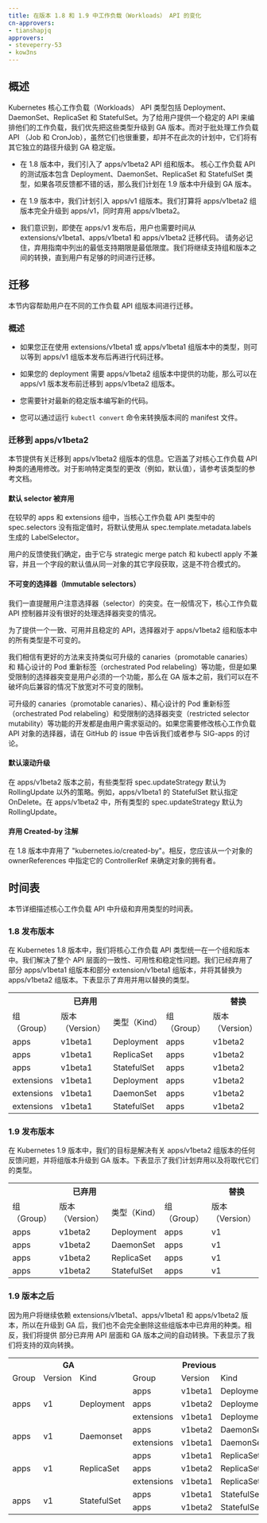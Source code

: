 ```yaml
---
title: 在版本 1.8 和 1.9 中工作负载（Workloads） API 的变化
cn-approvers:
- tianshapjq
approvers:
- steveperry-53
- kow3ns
---
```

<!--
---
title: Workloads API changes in versions 1.8 and 1.9
approvers:
- steveperry-53
- kow3ns
---
-->

<!--
## Overview
-->
## 概述

<!--
The Kubernetes core Workloads API includes the Deployment, DaemonSet, ReplicaSet, and StatefulSet kinds. To provide a stable API for users to orchestrate their workloads, we are prioritizing promoting these kinds to GA. The batch Workloads API (Job and CronJob), while also important, is not part of this effort, and it will have a separate path to GA stability.
-->
Kubernetes 核心工作负载（Workloads） API 类型包括 Deployment、DaemonSet、ReplicaSet 和 StatefulSet。为了给用户提供一个稳定的 API 来编排他们的工作负载，我们优先把这些类型升级到 GA 版本。而对于批处理工作负载 API （Job 和 CronJob），虽然它们也很重要，却并不在此次的计划中，它们将有其它独立的路径升级到 GA 稳定版。

<!--
- In the 1.8 release, we introduce the apps/v1beta2 API group and version. This beta version of the core Workloads API contains the Deployment, DaemonSet,  ReplicaSet, and  StatefulSet kinds, and it is the version we plan to promote to GA in the 1.9 release provided the feedback is positive.
-->
- 在 1.8 版本中，我们引入了 apps/v1beta2 API 组和版本。 核心工作负载 API 的测试版本包含 Deployment、DaemonSet、ReplicaSet 和 StatefulSet 类型，如果各项反馈都不错的话，那么我们计划在 1.9 版本中升级到 GA 版本。

<!--
- In the 1.9 release, we plan to introduce the apps/v1 group version. We intend to promote the apps/v1beta2 group version in its entirety to apps/v1 and to deprecate apps/v1beta2 at that time.
-->
- 在 1.9 版本中，我们计划引入 apps/v1 组版本。我们打算将 apps/v1beta2 组版本完全升级到 apps/v1，同时弃用 apps/v1beta2。

<!--
- We realize that even after the release of apps/v1, users will need time to migrate their code from extensions/v1beta1, apps/v1beta1, and apps/v1beta2. It is important to remember that the minimum support durations listed in the deprecations guidelines are minimums. We will continue to support conversion between groups and versions until users have had sufficient time to migrate.
-->
- 我们意识到，即使在 apps/v1 发布后，用户也需要时间从 extensions/v1beta1、apps/v1beta1 和 apps/v1beta2 迁移代码。 请务必记住，弃用指南中列出的最低支持期限是最低限度。我们将继续支持组和版本之间的转换，直到用户有足够的时间进行迁移。

<!--
## Migration
-->
## 迁移

<!--
This section contains information to assist users in migrating core Workloads API kinds between group versions.
-->
本节内容帮助用户在不同的工作负载 API 组版本间进行迁移。

<!--
### General
-->
### 概述

<!--
- If you are using kinds from the extensions/v1beta1 or apps/v1beta1 group versions, you can wait to migrate existing code until after the release of the apps/v1 group version.
-->
- 如果您正在使用 extensions/v1beta1 或 apps/v1beta1 组版本中的类型，则可以等到 apps/v1 组版本发布后再进行代码迁移。

<!--
- If your deployment requires features that are available in the apps/v1beta2 group version, you can migrate to this group version before the apps/v1 release.
-->
- 如果您的 deployment 需要 apps/v1beta2 组版本中提供的功能，那么可以在 apps/v1 版本发布前迁移到 apps/v1beta2 组版本。

<!--
- You should develop all new code against the latest stable release.
-->
- 您需要针对最新的稳定版本编写新的代码。

<!--
- You can run `kubectl convert` to convert manifests between group versions.
-->
- 您可以通过运行 `kubectl convert` 命令来转换版本间的 manifest 文件。

<!--
### Migrating to apps/v1beta2
-->
### 迁移到 apps/v1beta2

<!--
This section provides information on migrating to the apps/v1beta2 group version. It covers general changes to the core Workloads API kinds. For changes that affect a specific kind (for example, default values), consult the reference documentation for the kind.
-->
本节提供有关迁移到 apps/v1beta2 组版本的信息。它涵盖了对核心工作负载 API 种类的通用修改。对于影响特定类型的更改（例如，默认值），请参考该类型的参考文档。

<!--
#### Default selectors are deprecated
-->
#### 默认 selector 被弃用

<!--
In earlier versions of the apps and extensions groups, the spec.selectors of the core Workloads API kinds were, when left unspecified, defaulted to a LabelSelector generated from the spec.template.metadata.labels.
-->
在较早的 apps 和 extensions 组中，当核心工作负载 API 类型中的 spec.selectors 没有指定值时，将默认使用从 spec.template.metadata.labels 生成的 LabelSelector。

<!--
User feedback led us to determine that, as it is incompatible with strategic merge patch and kubectl apply, defaulting the value of a field from the value of another field of the same object is an anti-pattern.
-->
用户的反馈使我们确定，由于它与 strategic merge patch 和 kubectl apply 不兼容，并且一个字段的默认值从同一对象的其它字段获取，这是不符合模式的。

<!--
#### Immutable selectors
-->
#### 不可变的选择器（Immutable selectors）

<!--
We have always cautioned users against selector mutation. The core Workloads API controller does not, in the general case, handle selector mutation gracefully.
-->
我们一直提醒用户注意选择器（selector）的突变。在一般情况下，核心工作负载 API 控制器并没有很好的处理选择器突变的情况。

<!--
To provide a consistent, usable, and stable API, selectors are immutable for all kinds in the apps/v1beta2 group and version.
-->
为了提供一个一致、可用并且稳定的 API，选择器对于 apps/v1beta2 组和版本中的所有类型是不可变的。

<!--
We believe that there are better ways to support features like promotable canaries and orchestrated Pod relabeling, but if restricted selector mutation is a necessary feature for our users, we can relax immutability before GA without breaking backward compatibility.
-->
我们相信有更好的方法来支持类似可升级的 canaries（promotable canaries） 和 精心设计的 Pod 重新标签（orchestrated Pod relabeling）等功能，但是如果受限制的选择器突变是用户必须的一个功能，那么在 GA 版本之前，我们可以在不破坏向后兼容的情况下放宽对不可变的限制。

<!--
The development of features like promotable canaries, orchestrated Pod relabeling, and restricted selector mutability is driven by demand signals from our users. If you are currently modifying the selectors of your core Workloads API objects, please tell us about your use case in a GitHub issue or by participating in SIG-apps.
-->
可升级的 canaries（promotable canaries）、精心设计的 Pod 重新标签（orchestrated Pod relabeling）和受限制的选择器突变（restricted selector mutability）等功能的开发都是由用户需求驱动的。如果您需要修改核心工作负载 API 对象的选择器，请在 GitHub 的 issue 中告诉我们或者参与 SIG-apps 的讨论。

<!--
#### Default rolling updates
-->
#### 默认滚动升级

<!--
Before apps/v1beta2, some kinds defaulted the spec.updateStrategy to a strategy other than RollingUpdate. For example, apps/v1beta1 StatefulSet specifies OnDelete by default. In apps/v1beta2 the spec.updateStrategy for all kinds defaults to RollingUpdate.
-->
在 apps/v1beta2 版本之前，有些类型将 spec.updateStrategy 默认为 RollingUpdate 以外的策略。例如，apps/v1beta1 的 StatefulSet 默认指定 OnDelete。在 apps/v1beta2 中，所有类型的 spec.updateStrategy 默认为 RollingUpdate。

<!--
#### Created-by annotation is deprecated
-->
#### 弃用 Created-by 注解

<!--
"kubernetes.io/created-by" is deprecated in version 1.8. Instead, you should specify an object’s ControllerRef from its ownerReferences to determine object ownership.
-->
在 1.8 版本中弃用了 "kubernetes.io/created-by"。相反，您应该从一个对象的 ownerReferences 中指定它的 ControllerRef 来确定对象的拥有者。

<!--
## Timeline
-->
## 时间表

<!--
This section details the timeline for promotion and deprecation of kinds in the core Workloads API.
-->
本节详细描述核心工作负载 API 中升级和弃用类型的时间表。

<!--
### Release 1.8
-->
### 1.8 发布版本

<!--
In Kubernetes 1.8, we unify the core Workloads API kinds in a single group and version. We address consistency, usability, and stability issues across the API surface. We have deprecated portions of the apps/v1beta1 group version and the extension/v1beta1 group version and replaced them with the apps/v1beta2 group version. The table below shows the kinds that are deprecated and the kinds that replace them.
-->
在 Kubernetes 1.8 版本中，我们将核心工作负载 API 类型统一在一个组和版本中。我们解决了整个 API 层面的一致性、可用性和稳定性问题。我们已经弃用了部分 apps/v1beta1 组版本和部分 extension/v1beta1 组版本，并将其替换为 apps/v1beta2 组版本。下表显示了弃用并用以替换的类型。

<table style="width:100%">
  <tr>
<!--
    <th colspan="3">Deprecated</th>
    <th colspan="3">Replaced By</th>
-->
    <th colspan="3">已弃用</th>
    <th colspan="3">替换</th>
  </tr>
  <tr>
<!--
    <td>Group</td>
    <td>Version</td>
    <td>Kind</td>
    <td>Group</td>
    <td>Version</td>
    <td>Kind</td>
-->
	<td>组（Group）</td>
    <td>版本（Version）</td>
    <td>类型（Kind）</td>
    <td>组（Group）</td>
    <td>版本（Version）</td>
    <td>类型（Kind）</td>
  </tr>
  <tr>
    <td>apps</td>
    <td>v1beta1</td>
    <td>Deployment</td>
    <td>apps</td>
    <td>v1beta2</td>
    <td>Deployment</td>
  </tr>
  <tr>
    <td>apps</td>
    <td>v1beta1</td>
    <td>ReplicaSet</td>
    <td>apps</td>
    <td>v1beta2</td>
    <td>ReplicaSet</td>
  </tr>
  <tr>
    <td>apps</td>
    <td>v1beta1</td>
    <td>StatefulSet</td>
    <td>apps</td>
    <td>v1beta2</td>
    <td>StatefulSet</td>
  </tr>
  <tr>
    <td>extensions</td>
    <td>v1beta1</td>
    <td>Deployment</td>
    <td>apps</td>
    <td>v1beta2</td>
    <td>Deployment</td>
  </tr>
  <tr>
    <td>extensions</td>
    <td>v1beta1</td>
    <td>DaemonSet</td>
    <td>apps</td>
    <td>v1beta2</td>
    <td>DaemonSet</td>
  </tr>
  <tr>
    <td>extensions</td>
    <td>v1beta1</td>
    <td>StatefulSet</td>
    <td>apps</td>
    <td>v1beta2</td>
    <td>StatefulSet</td>
  </tr>
</table>

<!--
### Release 1.9
-->
### 1.9 发布版本

<!--
In Kubernetes 1.9, our goal is to address any feedback on the apps/v1beta2 group version and to promote the group version to GA. The table below shows the kinds that we plan to deprecate and the kinds that will replace them.
-->
在 Kubernetes 1.9 版本中，我们的目标是解决有关 apps/v1beta2 组版本的任何反馈问题，并将组版本升级到 GA 版本。下表显示了我们计划弃用以及将取代它们的类型。

<table style="width:100%">
  <tr>
<!--
    <th colspan="3">Deprecated</th>
    <th colspan="3">Replaced By</th>
-->
    <th colspan="3">已弃用</th>
    <th colspan="3">替换</th>
  </tr>
  <tr>
<!--
    <td>Group</td>
    <td>Version</td>
    <td>Kind</td>
    <td>Group</td>
    <td>Version</td>
    <td>Kind</td>
-->
	<td>组（Group）</td>
    <td>版本（Version）</td>
    <td>类型（Kind）</td>
    <td>组（Group）</td>
    <td>版本（Version）</td>
    <td>类型（Kind）</td>
  </tr>
  <tr>
    <td>apps</td>
    <td>v1beta2</td>
    <td>Deployment</td>
    <td>apps</td>
    <td>v1</td>
    <td>Deployment</td>
  </tr>
  <tr>
    <td>apps</td>
    <td>v1beta2</td>
    <td>DaemonSet</td>
    <td>apps</td>
    <td>v1</td>
    <td>DaemonSet</td>
  </tr>
  <tr>
    <td>apps</td>
    <td>v1beta2</td>
    <td>ReplicaSet</td>
    <td>apps</td>
    <td>v1</td>
    <td>ReplicaSet</td>
  </tr>
  <tr>
    <td>apps</td>
    <td>v1beta2</td>
    <td>StatefulSet</td>
    <td>apps</td>
    <td>v1</td>
    <td>StatefulSet</td>
  </tr>
</table>

<!--
### Post 1.9
-->
### 1.9 版本之后

<!--
Because users will continue to depend on extensions/v1beta1, apps/v1beta1, and apps/v1beta2, we will not completely remove deprecated kinds in these group versions upon GA promotion. Instead, we will provide auto-conversion between the deprecated portions of the API surface and the GA version. The table below shows the bidirectional conversion that we will support.
-->
因为用户将继续依赖 extensions/v1beta1、apps/v1beta1 和 apps/v1beta2 版本，所以在升级到 GA 后，我们也不会完全删除这些组版本中已弃用的种类。相反，我们将提供 部分已弃用 API 层面和 GA 版本之间的自动转换。下表显示了我们将支持的双向转换。

<table style="width:100%">
 <tr>
    <th colspan="3">GA</th>
    <th colspan="3">Previous</th>
  </tr>
  <tr>
    <td>Group</td>
    <td>Version</td>
    <td>Kind</td>
    <td>Group</td>
    <td>Version</td>
    <td>Kind</td>
  </tr>
  <tr>
    <td rowspan="3">apps</td>
    <td rowspan="3">v1</td>
    <td rowspan="3">Deployment</td>
    <td>apps</td>
    <td>v1beta1</td>
    <td>Deployment</td>
  </tr>
  <tr>
    <td>apps</td>
    <td>v1beta2</td>
    <td>Deployment</td>
  </tr>
  <tr>
    <td>extensions</td>
    <td>v1beta1</td>
    <td>Deployment</td>
  </tr>
   <tr>
    <td rowspan="2">apps</td>
    <td rowspan="2">v1</td>
    <td rowspan="2">Daemonset</td>
    <td>apps</td>
    <td>v1beta2</td>
    <td>DaemonSet</td>
  </tr>
  <tr>
    <td>extensions</td>
    <td>v1beta1</td>
    <td>DaemonSet</td>
  </tr>
   <tr>
    <td rowspan="3">apps</td>
    <td rowspan="3">v1</td>
    <td rowspan="3">ReplicaSet</td>
    <td>apps</td>
    <td>v1beta1</td>
    <td>ReplicaSet</td>
  </tr>
  <tr>
    <td>apps</td>
    <td>v1beta2</td>
    <td>ReplicaSet</td>
  </tr>
  <tr>
    <td>extensions</td>
    <td>v1beta1</td>
    <td>ReplicaSet</td>
  </tr>
   <tr>
    <td rowspan="2">apps</td>
    <td rowspan="2">v1</td>
    <td rowspan="2">StatefulSet</td>
    <td>apps</td>
    <td>v1beta1</td>
    <td>StatefulSet</td>
  </tr>
  <tr>
    <td>apps</td>
    <td>v1beta2</td>
    <td>StatefulSet</td>
  </tr>
</table>
